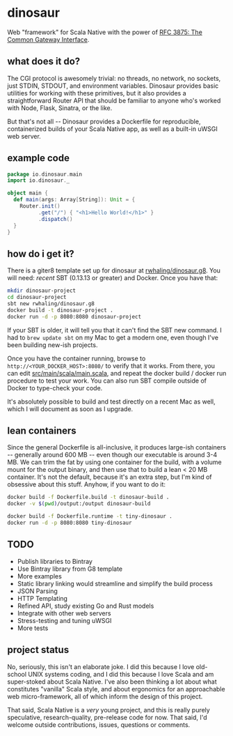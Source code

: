 # dinosaur
Web "framework" for Scala Native with the power of [RFC 3875: The Common Gateway Interface](https://tools.ietf.org/html/rfc3875).  

## what does it do?
The CGI protocol is awesomely trivial: no threads, no network, no sockets, just STDIN, STDOUT, and environment variables. Dinosaur provides basic utilities for working with these primitives, but it also provides a straightforward Router API that should be familiar to anyone who's worked with Node, Flask, Sinatra, or the like.

But that's not all -- Dinosaur provides a Dockerfile for reproducible, containerized builds of your Scala Native app, as well as a built-in uWSGI web server.

## example code
```scala
package io.dinosaur.main
import io.dinosaur._

object main {
  def main(args: Array[String]): Unit = {
    Router.init()
          .get("/") { "<h1>Hello World!</h1>" }
          .dispatch()
  }
}
```

## how do i get it?
There is a giter8 template set up for dinosaur at [rwhaling/dinosaur.g8](https://github.com/rwhaling/dinosaur.g8).  You will need: *recent* SBT (0.13.13 or greater) and Docker.  Once you have that:
```sh
mkdir dinosaur-project
cd dinosaur-project
sbt new rwhaling/dinosaur.g8
docker build -t dinosaur-project .
docker run -d -p 8080:8080 dinosaur-project
```

If your SBT is older, it will tell you that it can't find the SBT new command.  I had to `brew update sbt` on my Mac to get a modern one, even though I've been building new-ish projects.

Once you have the container running, browse to `http://<YOUR_DOCKER_HOST>:8080/` to verify that it works.  From there, you can edit [src/main/scala/main.scala](src/main/scala/main.scala), and repeat the docker build / docker run procedure to test your work.  You can also run SBT compile outside of Docker to type-check your code.  

It's absolutely possible to build and test directly on a recent Mac as well, which I will document as soon as I upgrade.

## lean containers
Since the general Dockerfile is all-inclusive, it produces large-ish containers -- generally around 600 MB -- even though our executable is around 3-4 MB.  We can trim the fat by using one container for the build, with a volume mount for the output binary, and then use that to build a lean < 20 MB container.  It's not the default, because it's an extra step, but I'm kind of obsessive about this stuff.  Anyhow, if you want to do it:

```sh
docker build -f Dockerfile.build -t dinosaur-build .
docker -v $(pwd)/output:/output dinosaur-build

docker build -f Dockerfile.runtime -t tiny-dinosaur .
docker run -d -p 8080:8080 tiny-dinosaur
```

## TODO
 * Publish libraries to Bintray
 * Use Bintray library from G8 template
 * More examples
 * Static library linking would streamline and simplify the build process
 * JSON Parsing
 * HTTP Templating
 * Refined API, study existing Go and Rust models
 * Integrate with other web servers
 * Stress-testing and tuning uWSGI
 * More tests

## project status
No, seriously, this isn't an elaborate joke. I did this because I love old-school UNIX systems coding, and I did this because I love Scala and am super-stoked about Scala Native.  I've also been thinking a lot about what constitutes "vanilla" Scala style, and about ergonomics for an approachable web micro-framework, all of which inform the design of this project.

That said, Scala Native is a *very* young project, and this is really purely speculative, research-quality, pre-release code for now. That said, I'd welcome outside contributions, issues, questions or comments.
